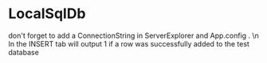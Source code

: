 # LocalSqlDb
don't forget to add a ConnectionString in ServerExplorer and App.config . \n
In the INSERT tab will output 1 if a row was successfully added to the test database
